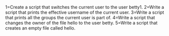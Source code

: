 1=Create a script that switches the current user to the user betty1.
2=Write a script that prints the effective username of the current user.
3=Write a script that prints all the groups the current user is part of.
4=Write a script that changes the owner of the file hello to the user betty.
5=Write a script that creates an empty file called hello.
